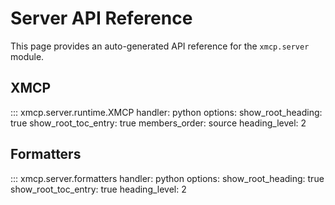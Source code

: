 # Server API Reference

This page provides an auto-generated API reference for the `xmcp.server` module.

## XMCP

::: xmcp.server.runtime.XMCP
    handler: python
    options:
      show_root_heading: true
      show_root_toc_entry: true
      members_order: source
      heading_level: 2

## Formatters

::: xmcp.server.formatters
    handler: python
    options:
      show_root_heading: true
      show_root_toc_entry: true
      heading_level: 2 